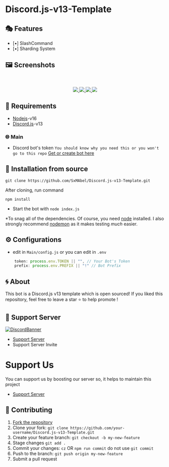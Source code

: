# Discord.js-v13-Template


## 🎭 Features

- [•] SlashCommand
- [•] Sharding System


## 🖼️ Screenshots
<br />
<p align="center">
  <a href="https://github.com/SxMAbel/Discord.js-v13-Template">
    <img src="https://media.discordapp.net/attachments/961995346983149580/987484516962676776/unknown.png">    
    <img src="https://media.discordapp.net/attachments/961995346983149580/987484571417321592/unknown.png">
    <img src="https://media.discordapp.net/attachments/961995346983149580/987484672705585212/unknown.png">
    <img src="https://cdn.discordapp.com/attachments/969854833412681738/978616898977693706/unknown.png">
  </a>
</p>

## 📎 Requirements
* [Nodejs](https://nodejs.org/en/)-v16 
* [Discord.js](https://github.com/discordjs/discord.js/)-v13


### 🌐 Main

- Discord bot's
  token `You should know why you need this or you won't go to this repo` [Get or create bot here](https://discord.com/developers/applications)




<!-- INSTALL -->
## 🚀 Installation from source
```
git clone https://github.com/SxMAbel/Discord.js-v13-Template.git
```
After cloning, run command
```
npm install
```
* Start the bot with `node index.js`

*To snag all of the dependencies. Of course, you need [node](https://nodejs.org/en/) installed. I also strongly recommend [nodemon](https://www.npmjs.com/package/nodemon) as it makes testing *much* easier.



<!-- CONFIGURATION -->

## ⚙️ Configurations
- edit in `Main/config.js` or you can edit in `.env` 
```js
    token: process.env.TOKEN || "", // Your Bot's Token
    prefix: process.env.PREFIX || "!" // Bot Prefix
```



<!-- ABOUT THE PROJECT -->

## 🌀 About
This bot is a Discord.js v13 template which is open sourced!
If you liked this repository, feel free to leave a star ⭐ to help promote !

## 💌 Support Server
[![DiscordBanner](https://cdn.discordapp.com/attachments/969854833412681738/978619936018685982/unknown.png)](https://discord.gg/CE2D8fCPAp)

- [Support Server](https://discord.gg/CE2D8fCPAp) 
- Support Server Invite

# Support Us

 You can support us by boosting our server so, it helps to maintain this project 

- [Support Server](https://discord.gg/CE2D8fCPAp)

## 🤝 Contributing

1. [Fork the repository](https://github.com/SxMAbel/Discord.js-v13-Template/fork)
2. Clone your fork: `git clone https://github.com/your-username/Discord.js-v13-Template.git`   
3. Create your feature branch: `git checkout -b my-new-feature`
4. Stage changes `git add .`
5. Commit your changes: `cz` OR `npm run commit` do not use `git commit`
6. Push to the branch: `git push origin my-new-feature`
7. Submit a pull request
